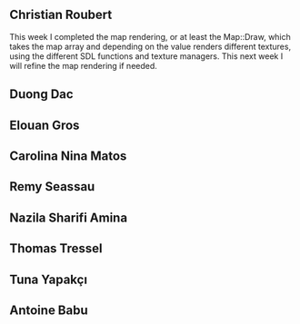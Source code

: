 ## Christian Roubert
This week I completed the map rendering, or at least the Map::Draw, which takes the map array and depending on the value renders different textures, using the different SDL functions and texture managers. This next week I will refine the map rendering if needed. 

## Duong Dac

## Elouan Gros

## Carolina Nina Matos

## Remy Seassau

## Nazila Sharifi Amina

## Thomas Tressel

## Tuna Yapakçı

## Antoine Babu

